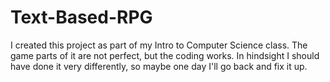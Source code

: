 Text-Based-RPG
==============
I created this project as part of my Intro to Computer Science class. The game parts of it are not perfect, but the coding works. In hindsight I should have done it very differently, so maybe one day I'll go back and fix it up.
